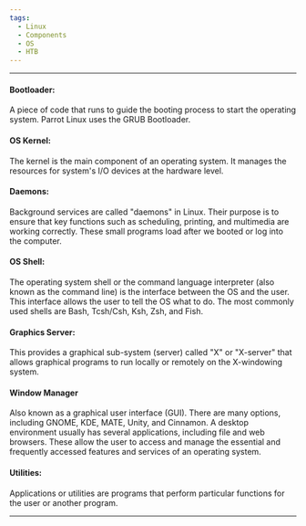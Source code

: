 ```yaml
---
tags:
  - Linux
  - Components
  - OS
  - HTB
---
```

___
#### Bootloader:
A piece of code that runs to guide the booting process to start the operating system. Parrot Linux uses the GRUB Bootloader.
#### OS Kernel:
The kernel is the main component of an operating system. It manages the resources for system's I/O devices at the hardware level.
#### Daemons:
Background services are called "daemons" in Linux. Their purpose is to ensure that key functions such as scheduling, printing, and multimedia are working correctly. These small programs load after we booted or log into the computer.
#### OS Shell:
The operating system shell or the command language interpreter (also known as the command line) is the interface between the OS and the user. This interface allows the user to tell the OS what to do. The most commonly used shells are Bash, Tcsh/Csh, Ksh, Zsh, and Fish.
#### Graphics Server:
This provides a graphical sub-system (server) called "X" or "X-server" that allows graphical programs to run locally or remotely on the X-windowing system.
#### Window Manager
Also known as a graphical user interface (GUI). There are many options, including GNOME, KDE, MATE, Unity, and Cinnamon. A desktop environment usually has several applications, including file and web browsers. These allow the user to access and manage the essential and frequently accessed features and services of an operating system.
#### Utilities:
Applications or utilities are programs that perform particular functions for the user or another program.
___